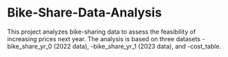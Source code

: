 # Bike-Share-Data-Analysis
This project analyzes bike-sharing data to assess the feasibility of increasing prices next year. The analysis is based on three datasets
-bike_share_yr_0 (2022 data),
-bike_share_yr_1 (2023 data), and
-cost_table.
